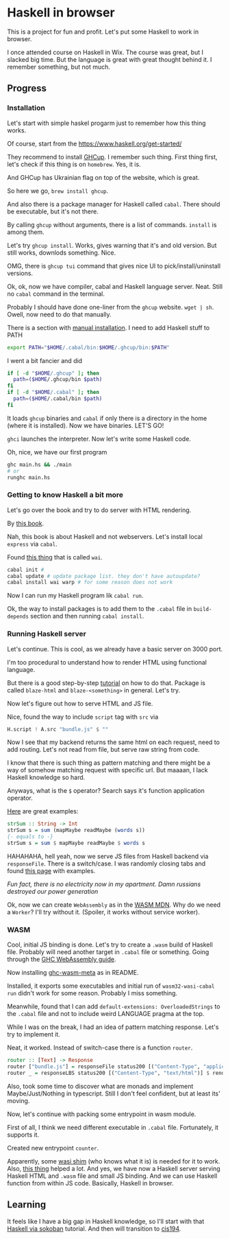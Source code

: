 # Haskell in browser

This is a project for fun and profit. Let's put some Haskell to work in browser.

I once attended course on Haskell in Wix. The course was great, but I slacked big time.
But the language is great with great thought behind it. I remember something, but not much.

## Progress

### Installation

Let's start with simple haskel progarm just to remember how this thing works.

Of course, start from the https://www.haskell.org/get-started/

They recommend to install [GHCup](https://www.haskell.org/ghcup/). I remember such thing.
First thing first, let's check if this thing is on `homebrew`. Yes, it is.

And GHCup has Ukrainian flag on top of the website, which is great.

So here we go, `brew install ghcup`.

And also there is a package manager for Haskell called `cabal`. There should be executable, but it's not there.

By calling `ghcup` without arguments, there is a list of commands. `install` is among them.

Let's try `ghcup install`. Works, gives warning that it's and old version. But still works, downlods something. Nice.

OMG, there is `ghcup tui` command that gives nice UI to pick/install/uninstall versions.

Ok, ok, now we have compiler, cabal and Haskell language server. Neat. Still no `cabal` command in the terminal.

Probably I should have done one-liner from the `ghcup` website. `wget | sh`. Owell, now need to do that manually.

There is a section with [manual installation](https://www.haskell.org/ghcup/install/#manual-installation).
I need to add Haskell stuff to PATH

```sh
export PATH="$HOME/.cabal/bin:$HOME/.ghcup/bin:$PATH"
```

I went a bit fancier and did

```sh
if [ -d "$HOME/.ghcup" ]; then
  path=($HOME/.ghcup/bin $path)
fi
if [ -d "$HOME/.cabal" ]; then
  path=($HOME/.cabal/bin $path)
fi
```

It loads `ghcup` binaries and `cabal` if only there is a directory in the home (where it is installed).
Now we have binaries. LET'S GO!

`ghci` launches the interpreter. Now let's write some Haskell code.

Oh, nice, we have our first program

```sh
ghc main.hs && ./main
# or
runghc main.hs
```

### Getting to know Haskell a bit more

Let's go over the book and try to do server with HTML rendering.

By [this book][blog].

Nah, this book is about Haskell and not webservers. Let's install local `express` via `cabal`.

Found [this thing](https://hackage.haskell.org/package/wai) that is called `wai`.

```sh
cabal init #
cabal update # update package list. they don't have autoupdate?
cabal install wai warp # for some reason does not work
```

Now I can run my Haskell program lik `cabal run`.

Ok, the way to install packages is to add them to the `.cabal` file in `build-depends` section
and then running `cabal install`.

### Running Haskell server

Let's continue. This is cool, as we already have a basic server on 3000 port.

I'm too procedural to understand how to render HTML using functional language.

But there is a good step-by-step [tutorial](https://jaspervdj.be/blaze/tutorial.html) on how to do that.
Package is called `blaze-html` and `blaze-<something>` in general. Let's try.

Now let's figure out how to serve HTML and JS file.

Nice, found the way to include `script` tag with `src` via

```hs
H.script ! A.src "bundle.js" $ ""
```

Now I see that my backend returns the same html on each request, need to add routing.
Let's not read from file, but serve raw string from code.

I know that there is such thing as pattern matching and there might be a way of somehow matching request with specific url.
But maaaan, I lack Haskell knowledge so hard.

Anyways, what is the `$` operator? Search says it's function application operator.

[Here](https://hackage.haskell.org/package/base-4.20.0.1/docs/Data-Function.html#v:-36-) are great examples:

```hs
strSum :: String -> Int
strSum s = sum (mapMaybe readMaybe (words s))
{- equals to -}
strSum s = sum $ mapMaybe readMaybe $ words s
```

HAHAHAHA, hell yeah, now we serve JS files from Haskell backend via `responseFile`.
There is a switch/case. I was randomly closing tabs and found [this page](https://wiki.haskell.org/Web/Servers) with examples.

_Fun fact, there is no electricity now in my apartment. Damn russians destroyed our power generation_

Ok, now we can create `WebAssembly` as in the [WASM MDN](https://developer.mozilla.org/en-US/docs/WebAssembly/JavaScript_interface/Module).
Why do we need a `Worker`? I'll try without it. (Spoiler, it works without service worker).

### WASM

Cool, initial JS binding is done. Let's try to create a `.wasm` build of Haskell file.
Probably will need another target in `.cabal` file or something.
Going through the [GHC WebAssembly guide](https://ghc.gitlab.haskell.org/ghc/doc/users_guide/wasm.html).

Now installing [ghc-wasm-meta](https://gitlab.haskell.org/ghc/ghc-wasm-meta) as in README.

Installed, it exports some executables and initial run of `wasm32-wasi-cabal run` didn't work for some reason.
Probably I miss something.

Meanwhile, found that I can add `default-extensions: OverloadedStrings` to the `.cabal` file and not to include weird LANGUAGE pragma at the top.

While I was on the break, I had an idea of pattern matching response. Let's try to implement it.

Neat, it worked. Instead of switch-case there is a function `router`.

```hs
router :: [Text] -> Response
router ["bundle.js"] = responseFile status200 [("Content-Type", "application/javascript")] "bundle.js" Nothing
router _ = responseLBS status200 [("Content-Type", "text/html")] $ renderHtml rootHtml
```

Also, took some time to discover what are monads and implement Maybe/Just/Nothing in typescript.
Still I don't feel confident, but at least its' moving.

Now, let's continue with packing some entrypoint in wasm module.

First of all, I think we need different executable in `.cabal` file. Fortunately, it supports it.

Created new entrypoint `counter`.

Apparently, some [wasi shim](https://github.com/bjorn3/browser_wasi_shim) (who knows what it is) is needed for it to work.
Also, [this thing](https://gitlab.haskell.org/ghc/ghc-wasm-meta#creating-a-wasi-reactor-module-from-wasm32-wasi-ghc) helped a lot.
And yes, we have now a Haskell server serving Haskell HTML and `.wasm` file and small JS binding. And we can use Haskell function from within JS code.
Basically, Haskell in browser.

## Learning

It feels like I have a big gap in Haskell knowledge, so I'll start with that [Haskell via sokoban][sokoban] tutorial.
And then will transition to [cis194][cis194].

[blog]: https://learn-haskell.blog/03-html/01-html_content.html
[sokoban]: https://haskell-via-sokoban.nomeata.de/
[cis194]: https://www.cis.upenn.edu/~cis1940/fall16/
